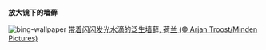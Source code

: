 
**放大镜下的墙藓**

![bing-wallpaper](https://www.bing.com/th?id=OHR.TortulaMoss_ZH-CN8695265186_1920x1080.jpg)
[带着闪闪发光水滴的泛生墙藓, 荷兰 (© Arjan Troost/Minden Pictures)](https://www.bing.com/search?q=%E6%B3%9B%E7%94%9F%E5%A2%99%E8%97%93&amp;form=hpcapt&amp;mkt=zh-cn)
  